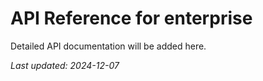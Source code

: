 # API Reference for enterprise

Detailed API documentation will be added here.

*Last updated: 2024-12-07*
